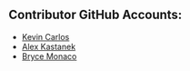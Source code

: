 ## Contributor GitHub Accounts:
* [Kevin Carlos](https://github.com/Kevin-Carlos)
* [Alex Kastanek](https://github.com/AlexKastanek)
* [Bryce Monaco](https://github.com/BryceDMonaco)